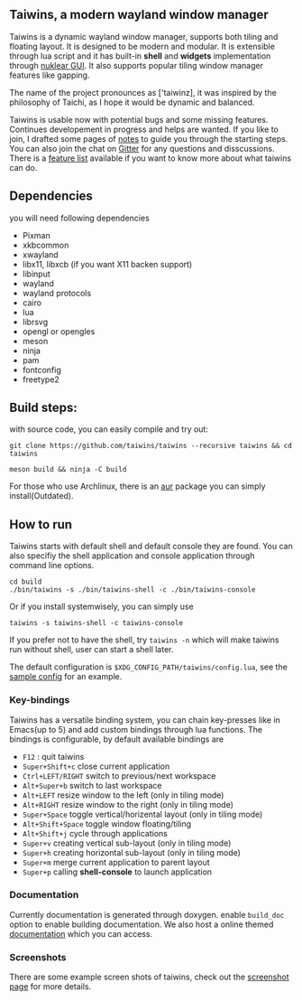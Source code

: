 ## Taiwins, a modern wayland window manager

Taiwins is a dynamic wayland window manager, supports both tiling and floating
layout. It is designed to be modern and modular. It is extensible through lua
script and it has built-in **shell** and **widgets** implementation through
[nuklear GUI](https://github.com/Immediate-Mode-UI/Nuklear). It also supports 
popular tiling window manager features like gapping.

The name of the project pronounces as ['taiwinz], it was inspired by the
philosophy of Taichi, as I hope it would be dynamic and balanced.

Taiwins is usable now with potential bugs and some missing features. Continues
developement in progress and helps are wanted. If you like to join, I drafted
some pages of [notes](docs/mainpage.md) to guide you through the starting
steps. You can also join the chat on [Gitter](https://gitter.im/taiwins) for
any questions and disscussions. There is a [feature list](docs/progress.md)
available if you want to know more about what taiwins can do.

## Dependencies
you will need following dependencies

- Pixman
- xkbcommon
- xwayland
- libx11, libxcb (if you want X11 backen support)
- libinput
- wayland
- wayland protocols
- cairo
- lua
- librsvg
- opengl or opengles
- meson
- ninja
- pam
- fontconfig
- freetype2

## Build steps:
with source code, you can easily compile and try out:

	git clone https://github.com/taiwins/taiwins --recursive taiwins && cd taiwins
	
	meson build && ninja -C build
	
For those who use Archlinux, there is an
[aur](https://aur.archlinux.org/packages/taiwins-git) package you can simply
install(Outdated).

## How to run

Taiwins starts with default shell and default console they are found. You can
also specifiy the shell application and console application through command line
options.

	cd build
	./bin/taiwins -s ./bin/taiwins-shell -c ./bin/taiwins-console
	
Or if you install systemwisely, you can simply use

	taiwins -s taiwins-shell -c taiwins-console

If you prefer not to have the shell, try `taiwins -n` which will make taiwins
run without shell, user can start a shell later.

The default configuration is `$XDG_CONFIG_PATH/taiwins/config.lua`, see the
[sample config](docs/config.lua) for an example.

### Key-bindings
Taiwins has a versatile binding system, you can chain key-presses like in
Emacs(up to 5) and add custom bindings through lua functions. The bindings is
configurable, by default available bindings are

- `F12` : quit taiwins
- `Super+Shift+c` close current application
- `Ctrl+LEFT/RIGHT` switch to previous/next workspace
- `Alt+Super+b` switch to last workspace
- `Alt+LEFT` resize window to the left (only in tiling mode)
- `Alt+RIGHT` resize window to the right (only in tiling mode)
- `Super+Space` toggle vertical/horizental layout (only in tiling mode)
- `Alt+Shift+Space` toggle window floating/tiling
- `Alt+Shift+j` cycle through applications
- `Super+v` creating vertical sub-layout (only in tiling mode)
- `Super+h` creating horizontal sub-layout (only in tiling mode)
- `Super+m` merge current application to parent layout
- `Super+p` calling **shell-console** to launch application

### Documentation
Currently documentation is generated through doxygen. enable `build_doc` option
to enable building documentation. We also host a online themed
[documentation](https://taiwins.org/page_doc.html) which you can access.


### Screenshots
There are some example screen shots of taiwins, check out the [screenshot
page](docs/screenshots.md) for more details.
